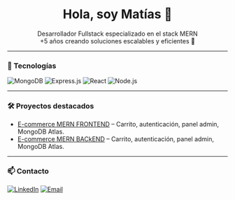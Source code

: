<h1 align="center">Hola, soy Matías 👋</h1>

<p align="center">
  Desarrollador Fullstack especializado en el stack MERN <br>
  +5 años creando soluciones escalables y eficientes 🚀
</p>

---

### 🧰 Tecnologías
![MongoDB](https://img.shields.io/badge/-MongoDB-4ea94b?logo=mongodb&logoColor=white)
![Express.js](https://img.shields.io/badge/-Express.js-000000?logo=express&logoColor=white)
![React](https://img.shields.io/badge/-React-61dafb?logo=react&logoColor=black)
![Node.js](https://img.shields.io/badge/-Node.js-339933?logo=node.js&logoColor=white)

---

### 🛠️ Proyectos destacados

- [E-commerce MERN FRONTEND](https://github.com/MATIAS28/kowy-store) – Carrito, autenticación, panel admin, MongoDB Atlas.
- [E-commerce MERN BACkEND](https://github.com/MATIAS28/kowy-store/tree/kowy-server) – Carrito, autenticación, panel admin, MongoDB Atlas.

---

### 📫 Contacto
[![LinkedIn](https://img.shields.io/badge/-LinkedIn-blue?logo=linkedin&logoColor=white)](https://www.linkedin.com/in/matias-mu%C3%B1oz-00a7581b6/)
[![Email](https://img.shields.io/badge/-Email-red?logo=gmail&logoColor=white)](mailto:matiasmunoz.dev@gmail.com)
